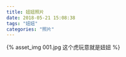 ```yaml
---
title: 妞妞照片
date: 2018-05-21 15:08:38
tags: "妞妞"
categories: "照片"
---
```

{% asset_img 001.jpg 这个虎玩意就是妞妞 %}


